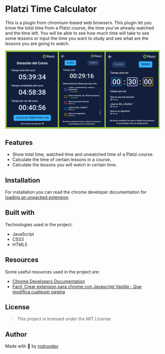# **Platzi Time Calculator**

This is a plugin from chromium-based web browsers. This plugin let you know the total time from a Platzi course, the time you've already watched and the time left. You will be able to see how much time will take to see some lessons or input the time you want to study and see what are the lessons you are going to watch.

<img src="./images/demo.png" alt="Preview image of the plugin">

## **Features**

- Show total time, watched time and unwatched time of a Platzi course.
- Calculate the time of certain lessons in a course.
- Calculate the lessons you will watch in certain time.

## **Installation**

For installation you can read the chrome developer documentation for [loading an unpacked extension](https://developer.chrome.com/docs/extensions/mv3/getstarted/development-basics/#load-unpacked).

## **Built with**

Technologies used in the project:

- JavaScript
- CSS3
- HTML5

## **Resources**

Some useful resources used in the project are:

- [Chrome Developers Documentation](https://developer.chrome.com/docs/extensions/)
- [Facil: Crear extension para chrome con Javascript Vanilla - Que modifica cualquier pagina](https://www.youtube.com/watch?v=HBsdL0Hqebs)

## **License**

> This project is licensed under the MIT License

## **Author**

Made with 💚 by [rodruxdev](https://rodrux.com)
